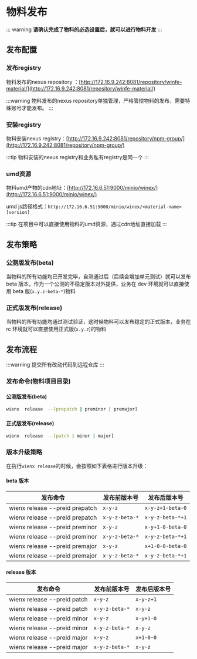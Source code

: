 # 物料发布

::: warning
**请确认完成了物料的必选设置后，就可以进行物料开发**
:::

## 发布配置

### 发布registry 

物料发布的nexus repository ：[http://172.16.9.242:8081/repository/winfe-material/](http://172.16.9.242:8081/repository/winfe-material/)

:::warning
物料发布的nexus repository单独管理，严格管控物料的发布，需要特殊账号才能发布。
:::


### 安装registry 

物料安装nexus registry：[http://172.16.9.242:8081/repository/npm-group/](http://172.16.9.242:8081/repository/npm-group/)

:::tip
物料安装的nexus registry和业务私有registry是同一个
:::

### umd资源

物料umd产物的cdn地址：[http://172.16.6.51:9000/minio/winex/](http://172.16.6.51:9000/minio/winex/)

umd js路径格式：`http://172.16.6.51:9000/minio/winex/<material-name>[version]`

:::tip
在项目中可以直接使用物料的umd资源，通过cdn地址直接加载
:::

## 发布策略

### 公测版发布(beta)

当物料的所有功能均已开发完毕，自测通过后（后续会增加单元测试）就可以发布 beta 版本，作为一个公测的不稳定版本对外提供，业务在 dev 环境就可以直接使用 beta 版(`x.y.z-beta-*`)物料

### 正式版发布(release)

当物料的所有功能均通过测试验证，这时候物料可以发布稳定的正式版本，业务在 rc 环境就可以直接使用正式版(`x.y.z`)的物料

## 发布流程

:::warning
提交所有改动代码到远程仓库
:::

### 发布命令(物料项目目录)

#### 公测版发布(beta)

```bash
wienx  release  --[prepatch | preminor | premajor]
```

#### 正式版发布(release)

```bash
wienx  release  --[patch | minor | major]
```

### 版本升级策略

在执行`wienx release`的时候，会按照如下表格进行版本升级：

#### beta 版本

| 发布命令                       | 发布前版本号   | 发布后版本号     |
| ------------------------------ | -------------- | ---------------- |
| wienx release --preid prepatch | `x-y-z`        | `x-y-z+1-beta-0` |
| wienx release --preid prepatch | `x-y-z-beta-*` | `x-y-z-beta-*+1` |
| wienx release --preid preminor | `x-y-z`        | `x-y+1-0-beta-0` |
| wienx release --preid preminor | `x-y-z-beta-*` | `x-y-z-beta-*+1` |
| wienx release --preid premajor | `x-y-z`        | `x+1-0-0-beta-0` |
| wienx release --preid premajor | `x-y-z-beta-*` | `x-y-z-beta-*+1` |

#### release 版本

| 发布命令                    | 发布前版本号   | 发布后版本号 |
| --------------------------- | -------------- | ------------ |
| wienx release --preid patch | `x-y-z`        | `x-y-z+1`    |
| wienx release --preid patch | `x-y-z-beta-*` | `x-y-z`      |
| wienx release --preid minor | `x-y-z`        | `x-y+1-0`    |
| wienx release --preid minor | `x-y-z-beta-*` | `x-y-z`      |
| wienx release --preid major | `x-y-z`        | `x+1-0-0`    |
| wienx release --preid major | `x-y-z-beta-*` | `x-y-z`      |